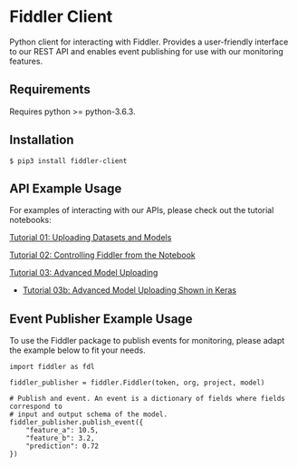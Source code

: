 Fiddler Client
=============

Python client for interacting with Fiddler. Provides a user-friendly interface to our REST API and enables event
publishing for use with our monitoring features.

Requirements
------------
Requires python >= python-3.6.3.

Installation
------------

    $ pip3 install fiddler-client


API Example Usage
-------------
For examples of interacting with our APIs, please check out the tutorial notebooks:

[Tutorial 01: Uploading Datasets and Models](https://gist.github.com/lukemerrick/bec58454502ec82984bfbded505cc78f)

[Tutorial 02: Controlling Fiddler from the Notebook](https://gist.github.com/lukemerrick/76a6e8ce383431c0c6f9ad076ca087bd)

[Tutorial 03: Advanced Model Uploading](https://gist.github.com/lukemerrick/6441c77b329d2b6cea7e0f6ddfe0eda5)

* [Tutorial 03b: Advanced Model Uploading Shown in Keras](https://gist.github.com/lukemerrick/475047c6b9a7960a2810e7b603c403af)


Event Publisher Example Usage
-------------
To use the Fiddler package to publish events for monitoring, please adapt the example below to fit your needs.


    import fiddler as fdl

    fiddler_publisher = fiddler.Fiddler(token, org, project, model)

    # Publish and event. An event is a dictionary of fields where fields correspond to
    # input and output schema of the model.
    fiddler_publisher.publish_event({
        "feature_a": 10.5,
        "feature_b": 3.2,
        "prediction": 0.72
    })
